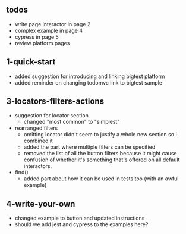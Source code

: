 ## todos
  - write page interactor in page 2
  - complex example in page 4
  - cypress in page 5
  - review platform pages

## 1-quick-start
  - added suggestion for introducing and linking bigtest platform
  - added reminder on changing todomvc link to bigtest sample

## 3-locators-filters-actions
  - suggestion for locator section
    - changed "most common" to "simplest"
  - rearranged filters
    - omitting locator didn't seem to justify a whole new section so i combined it
    - added the part where multiple filters can be specified
    - removed the list of all the button filters because it might cause confusion of whether it's something that's offered on all default interactors.
  - find()
    - added part about how it can be used in tests too (with an awful example)

## 4-write-your-own
  - changed example to button and updated instructions
  - should we add jest and cypress to the examples here?
  